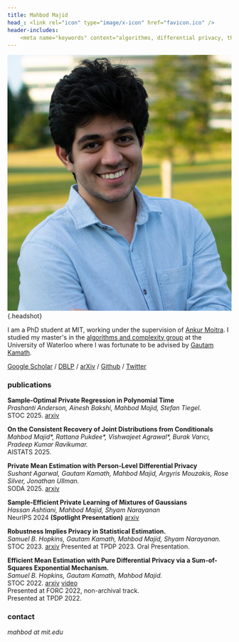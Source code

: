 ```yaml
---
title: Mahbod Majid
head_: <link rel="icon" type="image/x-icon" href="favicon.ico" />
header-includes:
    <meta name="keywords" content="algorithms, differential privacy, theoretical machine learning, sum of squares optimization, waterloo, mahbod majid" />
---
```


<div class="clearfix">

![](mahbod.jpg){.headshot}

I am a PhD student at MIT, working under the supervision of [Ankur Moitra](https://people.csail.mit.edu/moitra/). I studied my master's in the [algorithms and complexity group](https://algcomp.uwaterloo.ca/) at the University of Waterloo where I was fortunate to be advised by [Gautam Kamath](http://www.gautamkamath.com/).

[Google Scholar](https://scholar.google.com/citations?hl=en&user=Jnei_lEAAAAJ) / 
[DBLP](https://dblp.org/pid/307/5441.html) /
[arXiv](https://arxiv.org/a/majid_m_1.html) / 
[Github](https://github.com/Mahbodmajid) / [Twitter](https://twitter.com/mahbodm_)


</div>

### publications

**Sample-Optimal Private Regression in Polynomial Time**
<br>
*Prashanti Anderson, Ainesh Bakshi, Mahbod Majid, Stefan Tiegel.*
<br>
STOC 2025. [arxiv](https://arxiv.org/abs/2503.24321)

**On the Consistent Recovery of Joint Distributions from Conditionals**
<br>
*Mahbod Majid\*, Rattana Pukdee\*, Vishwajeet Agrawal\*, Burak Varıcı, Pradeep Kumar Ravikumar.*
<br>
AISTATS 2025.

**Private Mean Estimation with Person-Level Differential Privacy**
<br>
*Sushant Agarwal, Gautam Kamath, Mahbod Majid, Argyris Mouzakis, Rose Silver, Jonathan Ullman.*
<br>
SODA 2025. [arxiv](https://arxiv.org/abs/2405.20405)

**Sample-Efficient Private Learning of Mixtures of Gaussians**
<br>
*Hassan Ashtiani, Mahbod Majid, Shyam Narayanan*
<br>
NeurIPS 2024 **(Spotlight Presentation)** [arxiv](https://arxiv.org/abs/2411.02298)

**Robustness Implies Privacy in Statistical Estimation.**
<br>
*Samuel B. Hopkins, Gautam Kamath, Mahbod Majid, Shyam Narayanan.*
<br>
STOC 2023. [arxiv](https://arxiv.org/abs/2212.05015)
Presented at TPDP 2023. Oral Presentation.

**Efficient Mean Estimation with Pure Differential Privacy via a Sum-of-Squares Exponential Mechanism.**
<br>
*Samuel B. Hopkins, Gautam Kamath, Mahbod Majid.* 
<br>
STOC 2022. [arxiv](https://arxiv.org/abs/2111.12981) [video](https://youtu.be/GY0tCArubAg)
<br>
Presented at FORC 2022, non-archival track.
<br>
Presented at TPDP 2022.



<!-- ### talks

**UC Berkeley**, BLISS seminar, November 2022

**Fields Institute**, workshop *Differential Privacy and Statistical Data Analysis*, July 2022

**Harvard University**, symposium *Foundations of Responsible Computing*, June 2022

**University of Toronto**, theory seminar, April 2022

**Microsoft Research**, colloquium, February 2022

**University of Waterloo**, student seminar, November 2021 -->

### contact
*mahbod at mit.edu*
